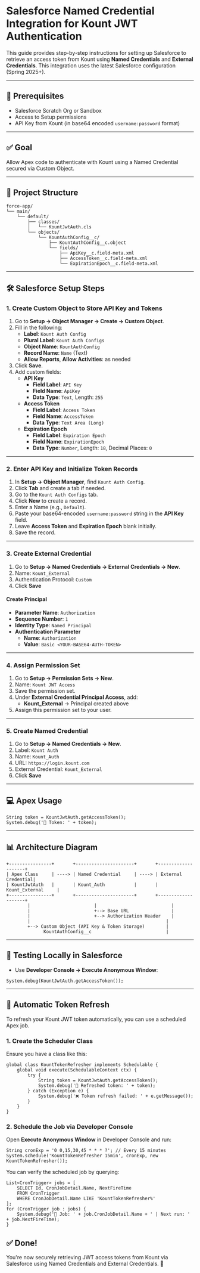 # Salesforce Named Credential Integration for Kount JWT Authentication

This guide provides step-by-step instructions for setting up Salesforce to retrieve an access token from Kount using **Named Credentials** and **External Credentials**. This integration uses the latest Salesforce configuration (Spring 2025+).

---

## 📌 Prerequisites

- Salesforce Scratch Org or Sandbox
- Access to Setup permissions
- API Key from Kount (in base64 encoded `username:password` format)

---

## ✅ Goal

Allow Apex code to authenticate with Kount using a Named Credential secured via Custom Object.

---

## 📁 Project Structure

```
force-app/
└── main/
    └── default/
        ├── classes/
        │   └── KountJwtAuth.cls
        └── objects/
            └── KountAuthConfig__c/
                ├── KountAuthConfig__c.object
                └── fields/
                    ├── ApiKey__c.field-meta.xml
                    ├── AccessToken__c.field-meta.xml
                    └── ExpirationEpoch__c.field-meta.xml
```

---

## 🛠️ Salesforce Setup Steps

### 1. Create Custom Object to Store API Key and Tokens

1. Go to **Setup → Object Manager → Create → Custom Object**.
2. Fill in the following:
   - **Label**: `Kount Auth Config`
   - **Plural Label**: `Kount Auth Configs`
   - **Object Name**: `KountAuthConfig`
   - **Record Name**: `Name` (Text)
   - **Allow Reports**, **Allow Activities**: as needed
3. Click **Save**.
4. Add custom fields:
   - **API Key**
     - **Field Label**: `API Key`
     - **Field Name**: `ApiKey`
     - **Data Type**: `Text`, Length: `255`
   - **Access Token**
     - **Field Label**: `Access Token`
     - **Field Name**: `AccessToken`
     - **Data Type**: `Text Area (Long)`
   - **Expiration Epoch**
     - **Field Label**: `Expiration Epoch`
     - **Field Name**: `ExpirationEpoch`
     - **Data Type**: `Number`, Length: `18`, Decimal Places: `0`

---

### 2. Enter API Key and Initialize Token Records

1. In **Setup → Object Manager**, find `Kount Auth Config`.
2. Click **Tab** and create a tab if needed.
3. Go to the `Kount Auth Configs` tab.
4. Click **New** to create a record.
5. Enter a Name (e.g., `Default`).
6. Paste your base64-encoded `username:password` string in the **API Key** field.
7. Leave **Access Token** and **Expiration Epoch** blank initially.
8. Save the record.

---

### 3. Create External Credential

1. Go to **Setup → Named Credentials → External Credentials → New**.
2. Name: `Kount_External`
3. Authentication Protocol: `Custom`
4. Click **Save**

#### Create Principal

- **Parameter Name**: `Authorization`
- **Sequence Number**: `1`
- **Identity Type**: `Named Principal`
- **Authentication Parameter**
  - **Name**: `Authorization`
  - **Value**: `Basic <YOUR-BASE64-AUTH-TOKEN>`

---

### 4. Assign Permission Set

1. Go to **Setup → Permission Sets → New**.
2. Name: `Kount JWT Access`
3. Save the permission set.
4. Under **External Credential Principal Access**, add:
   - **Kount_External** → Principal created above
5. Assign this permission set to your user.

---

### 5. Create Named Credential

1. Go to **Setup → Named Credentials → New**.
2. Label: `Kount Auth`
3. Name: `Kount_Auth`
4. URL: `https://login.kount.com`
5. External Credential: `Kount_External`
6. Click **Save**

---

## 💻 Apex Usage

```apex
String token = KountJwtAuth.getAccessToken();
System.debug('🔑 Token: ' + token);
```

---

## 📊 Architecture Diagram

```plaintext
+----------------+       +----------------------+       +--------------------+
| Apex Class     | ----> | Named Credential     | ----> | External Credential|
| KountJwtAuth   |       | Kount_Auth           |       | Kount_External     |
+----------------+       +----------------------+       +--------------------+
        |                        |                            |
        |                        +--> Base URL                |
        |                        +--> Authorization Header    |
        |                                                   |
        +--> Custom Object (API Key & Token Storage)        |
              KountAuthConfig__c                            |
```

---

## 🧪 Testing Locally in Salesforce

- Use **Developer Console → Execute Anonymous Window**:
```apex
System.debug(KountJwtAuth.getAccessToken());
```

---

## 🔁 Automatic Token Refresh

To refresh your Kount JWT token automatically, you can use a scheduled Apex job.

### 1. Create the Scheduler Class

Ensure you have a class like this:

```apex
global class KountTokenRefresher implements Schedulable {
    global void execute(SchedulableContext ctx) {
        try {
            String token = KountJwtAuth.getAccessToken();
            System.debug('🔄 Refreshed token: ' + token);
        } catch (Exception e) {
            System.debug('❌ Token refresh failed: ' + e.getMessage());
        }
    }
}
```

### 2. Schedule the Job via Developer Console

Open **Execute Anonymous Window** in Developer Console and run:

```apex
String cronExp = '0 0,15,30,45 * * * ?'; // Every 15 minutes
System.schedule('KountTokenRefresher 15min', cronExp, new KountTokenRefresher());
```

You can verify the scheduled job by querying:

```apex
List<CronTrigger> jobs = [
    SELECT Id, CronJobDetail.Name, NextFireTime 
    FROM CronTrigger 
    WHERE CronJobDetail.Name LIKE 'KountTokenRefresher%'
];
for (CronTrigger job : jobs) {
    System.debug('📅 Job: ' + job.CronJobDetail.Name + ' | Next run: ' + job.NextFireTime);
}
```

## ✅ Done!

You're now securely retrieving JWT access tokens from Kount via Salesforce using Named Credentials and External Credentials. 🎉
